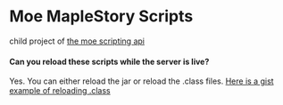 # Moe MapleStory Scripts
child project of [the moe scripting api](https://github.com/y785/script-api)

#### Can you reload these scripts while the server is live?
Yes. You can either reload the jar or reload the .class files.
[Here is a gist example of reloading .class](https://gist.github.com/y785/9a4dc0d091a3abad42e29a7b6e1f5bcc)
